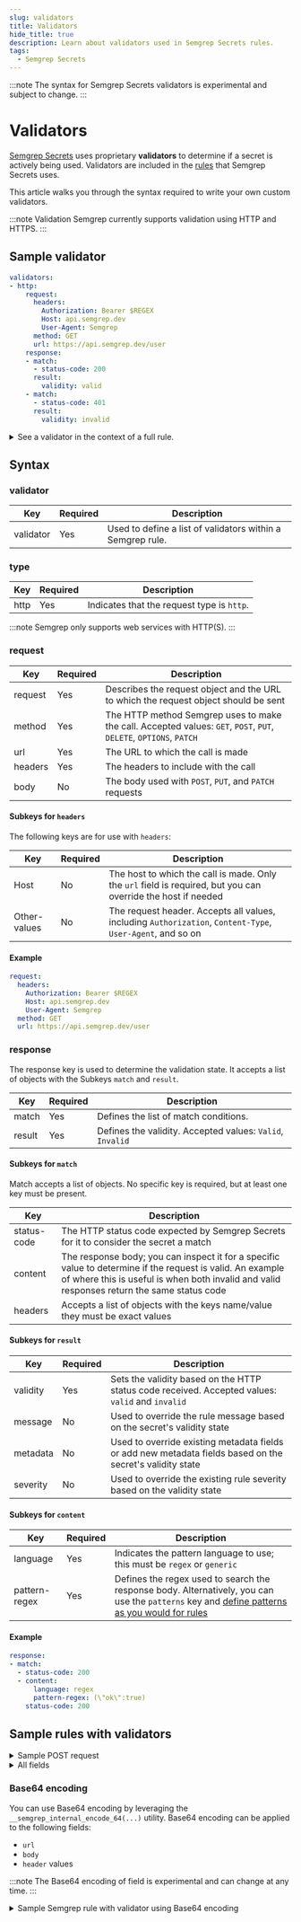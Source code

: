 ```yaml
---
slug: validators
title: Validators
hide_title: true
description: Learn about validators used in Semgrep Secrets rules.
tags:
  - Semgrep Secrets
---
```


:::note
The syntax for Semgrep Secrets validators is experimental and subject to change.
:::

# Validators

[Semgrep Secrets](/semgrep-secrets/conceptual-overview) uses proprietary **validators** to determine if a secret is
actively being used. Validators are included in the
[rules](/semgrep-secrets/rules) that Semgrep Secrets uses.

This article walks you through the syntax required to write your own custom
validators.

:::note Validation
Semgrep currently supports validation using HTTP and HTTPS.
:::

## Sample validator

```yaml
validators:
- http:
    request:
      headers:
        Authorization: Bearer $REGEX
        Host: api.semgrep.dev
        User-Agent: Semgrep
      method: GET
      url: https://api.semgrep.dev/user
    response:
    - match:
      - status-code: 200
      result:
        validity: valid
    - match:
      - status-code: 401
      result:
        validity: invalid 
```

<details>
<summary>See a validator in the context of a full rule.</summary>

```yaml
rules:
- id: exampleCo_example
  message: >-
    This is an example rule that performs validation against semgrep.dev
  severity: WARNING 
  metadata:
    product: secrets
    secret_type: exampleCo
  languages:
  - regex
  validators:
  - http:
      request:
        headers:
          Authorization: Bearer $REGEX
          Host: api.semgrep.dev
          User-Agent: Semgrep
        method: GET
        url: https://api.semgrep.dev/user
      response:
      - match:
        - status-code: 200
        result:
          validity: valid
      - match:
        - status-code: 401
        result:
          validity: invalid 
  patterns:
  - patterns:
    - pattern-regex: (?<REGEX>\b(someprefix_someRegex[0-9A-Z]{32})\b)
    - focus-metavariable: $REGEX
    - metavariable-analysis:
        analyzer: entropy
        metavariable: $REGEX
```

</details>

## Syntax

### validator

| Key | Required | Description |
| - | - | - |
| validator | Yes | Used to define a list of validators within a Semgrep rule. |

### type

| Key | Required | Description |
| - | - | - |
| http | Yes | Indicates that the request type is `http`. |

:::note
Semgrep only supports web services with HTTP(S).
:::

<!-- TODO: if we expand to more validator types we should  -->
### request

| Key | Required | Description |
| - | - | - |
| request | Yes | Describes the request object and the URL to which the request object should be sent |
| method | Yes | The HTTP method Semgrep uses to make the call. Accepted values: `GET`, `POST`, `PUT`, `DELETE`, `OPTIONS`, `PATCH` |
| url | Yes | The URL to which the call is made |
| headers | Yes | The headers to include with the call |
| body | No | The body used with `POST`, `PUT`, and `PATCH` requests |

#### Subkeys for `headers`

The following keys are for use with `headers`:

| Key | Required | Description |
| - | - | - |
| Host | No | The host to which the call is made. Only the `url` field is required, but you can override the host if needed  |
| Other-values | No | The request header. Accepts all values, including `Authorization`, `Content-Type`, `User-Agent`, and so on  |

#### Example

```yaml
request:
  headers:
    Authorization: Bearer $REGEX
    Host: api.semgrep.dev
    User-Agent: Semgrep
  method: GET
  url: https://api.semgrep.dev/user
```

### response

The response key is used to determine the validation state. It accepts a list of objects with the Subkeys `match` and `result`.

| Key | Required | Description |
| - | - | - |
| match | Yes | Defines the list of match conditions. |
| result | Yes | Defines the validity. Accepted values: `Valid`, `Invalid` |

#### Subkeys for `match`

Match accepts a list of objects. No specific key is required, but at least one key must be present.

| Key | Description |
| - | - |
| status-code | The HTTP status code expected by Semgrep Secrets for it to consider the secret a match |
| content | The response body; you can inspect it for a specific value to determine if the request is valid. An example of where this is useful is when both invalid and valid responses return the same status code |
| headers | Accepts a list of objects with the keys name/value they must be exact values |


#### Subkeys for `result`

| Key | Required | Description |
| - | - | - |
| validity | Yes | Sets the validity based on the HTTP status code received. Accepted values: `valid` and `invalid` |
| message | No | Used to override the rule message based on the secret's validity state |
| metadata | No | Used to override existing metadata fields or add new metadata fields based on the secret's validity state |
| severity |  No | Used to override the existing rule severity based on the validity state |

#### Subkeys for `content`

| Key | Required | Description |
| - | - | - |
| language | Yes | Indicates the pattern language to use; this must be `regex` or `generic`|
| pattern-regex | Yes | Defines the regex used to search the response body. Alternatively, you can use the `patterns` key and [define patterns as you would for rules](/semgrep-secrets/rules/#subkeys-under-the-patterns-key) |

#### Example

```yaml
response:
- match:
  - status-code: 200
  - content:
      language: regex
      pattern-regex: (\"ok\":true)
    status-code: 200
```

## Sample rules with validators

<details>
<summary>Sample POST request</summary>

```yaml
rules:
- id: exampleCo_example
  message: >-
    This is an example rule that performs validation against semgrep.dev
  severity: WARNING 
  metadata:
    product: secrets
    secret_type: exampleCo
  languages:
  - regex
  validators:
  - http:
      request:
        headers:
          Host: api.semgrep.dev
          User-Agent: Semgrep
        method: POST
        body: |
          {"key": "$REGEX"}
        url: https://api.semgrep.dev/user
      response:
      - match:
        - status-code: 200
        result:
          validity: valid
      - match:
        - status-code: 401
        result:
          validity: invalid 
  patterns:
  - patterns:
    - pattern-regex: (?<REGEX>\b(someprefix_someRegex[0-9A-Z]{32})\b)
    - focus-metavariable: $REGEX
    - metavariable-analysis:
        analyzer: entropy
        metavariable: $REGEX
```

</details>

<details>
<summary>All fields</summary>

```yaml
rules:
- id: exampleCo_example
  message: >-
    This is an example rule that performs validation against semgrep.dev
  severity: WARNING 
  metadata:
    product: secrets
    secret_type: exampleCo
  languages:
  - regex
  validators:
  - http:
      request:
        headers:
          Host: api.semgrep.dev
          User-Agent: Semgrep
        method: POST
        body: |
          {"key": "$REGEX"}
        url: https://api.semgrep.dev/user
      response:
      - match:
        - status-code: 200
        - content:
            language: regex
            pattern-regex: (\"role\":admin)
        result:
          validity: valid
          severity: ERROR
          message: >-
            The token exposed is for an admin user, this should be fixed immediately! See <insertlink> on how to rotate and look for suspicious activity
          metadata:
            context:
              - admin: true
      - match:
        - status-code: 200
        result:
          validity: invalid 
  patterns:
  - patterns:
    - pattern-regex: (?<REGEX>\b(someprefix_someRegex[0-9A-Z]{32})\b)
    - focus-metavariable: $REGEX
    - metavariable-analysis:
        analyzer: entropy
        metavariable: $REGEX
```

</details>


### Base64 encoding

You can use Base64 encoding by leveraging the `__semgrep_internal_encode_64(...)` utility. Base64 encoding can be applied to the following fields:

- `url`
- `body`
- `header` values

:::note
The Base64 encoding of field is experimental and can change at any time.
:::

<details>
<summary>Sample Semgrep rule with validator using Base64 encoding</summary>

```yaml
rules:
- id: exampleCo_example
  message: >-
    This is an example rule that performs validation against semgrep.dev
  severity: WARNING 
  metadata:
    product: secrets
    secret_type: exampleCo
  languages:
  - regex
  validators:
  - http:
      request:
        headers:
          Authorization: Basic __semgrep_internal_encode_64($REGEX:)
          Host: api.semgrep.dev
          User-Agent: Semgrep
        method: GET
        url: https://api.semgrep.dev/user
      response:
      - match:
        - status-code: 200
        result:
          validity: valid
      - match:
        - status-code: 401
        result:
          validity: invalid 
  patterns:
  - patterns:
    - pattern-regex: (?<REGEX>\b(someprefix_someRegex[0-9A-Z]{32})\b)
    - focus-metavariable: $REGEX
    - metavariable-analysis:
        analyzer: entropy
        metavariable: $REGEX
```
</details>